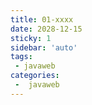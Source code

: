 ```yaml
---
title: 01-xxxx
date: 2028-12-15
sticky: 1
sidebar: 'auto'
tags:
 - javaweb
categories:
 -  javaweb
---
```


